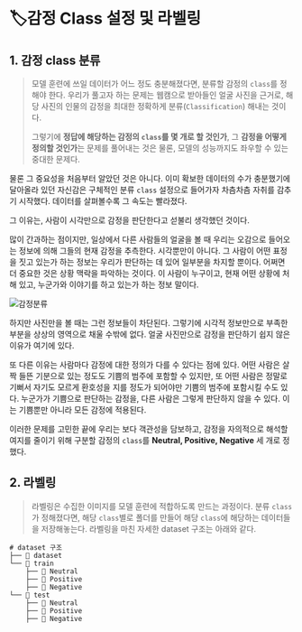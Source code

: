 # :label:감정 Class 설정 및 라벨링

## 1. 감정 class 분류

> 모델 훈련에 쓰일 데이터가 어느 정도 충분해졌다면, 분류할 감정의 `class`를 정해야 한다. 우리가 풀고자 하는 문제는 웹캠으로 받아들인 얼굴 사진을 근거로, 해당 사진의 인물의 감정을 최대한 정확하게 분류(`Classification`) 해내는 것이다. 
>
> 그렇기에 **정답에 해당하는 감정의 `class`를 몇 개로 할 것인가**,  그 **감정을 어떻게 정의할 것인가**는 문제를 풀어내는 것은 물론, 모델의 성능까지도 좌우할 수 있는 중대한 문제다.  



물론 그 중요성을 처음부터 알았던 것은 아니다. 이미 확보한 데이터의 수가 충분했기에 달아올라 있던 자신감은 구체적인 분류 `class` 설정으로 들어가자 차츰차츰 자취를 감추기 시작했다. 데이터를 살펴볼수록 그 속도는 빨라졌다. 

그 이유는, 사람이 시각만으로 감정을 판단한다고 섣불리 생각했던 것이다. 

많이 간과하는 점이지만, 일상에서 다른 사람들의 얼굴을 볼 때 우리는 오감으로 들어오는 정보에 의해 그들의 현재 감정을 추측한다. 시각뿐만이 아니다. 그 사람이 어떤 표정을 짓고 있는가 하는 정보는 우리가 판단하는 데 있어 일부분을 차지할 뿐이다. 어쩌면 더 중요한 것은 상황 맥락을 파악하는 것이다. 이 사람이 누구이고, 현재 어떤 상황에 처해 있고, 누군가와 이야기를 하고 있는가 하는 정보 말이다. 



![감정분류](https://user-images.githubusercontent.com/58945760/87682611-0088d280-c7bb-11ea-8980-1c01d9e4e239.PNG)

하지만 사진만을 볼 때는 그런 정보들이 차단된다. 그렇기에 시각적 정보만으로 부족한 부분을 상상의 영역으로 채울 수밖에 없다. 얼굴 사진만으로 감정을 판단하기 쉽지 않은 이유가 여기에 있다. 

또 다른 이유는 사람마다 감정에 대한 정의가 다를 수 있다는 점에 있다. 어떤 사람은 살짝 들뜬 기분으로 있는 정도도 기쁨의 범주에 포함할 수 있지만, 또 어떤 사람은 정말로 기뻐서 자기도 모르게 환호성을 지를 정도가 되어야만 기쁨의 범주에 포함시킬 수도 있다. 누군가가 기쁨으로 판단하는 감정을, 다른 사람은 그렇게 판단하지  않을 수 있다. 이는 기쁨뿐만 아니라 모든 감정에 적용된다. 

이러한 문제를 고민한 끝에 우리는 보다 객관성을 담보하고, 감정을 자의적으로 해석할 여지를 줄이기 위해  구분할 감정의 `class`를 **Neutral, Positive, Negative** 세 개로 정했다. 



## 2. 라벨링

> 라벨링은 수집한 이미지를 모델 훈련에 적합하도록 만드는 과정이다. 분류 `class`가 정해졌다면, 해당 `class`별로 폴더를 만들어 해당 `class`에 해당하는 데이터들을 저장해놓는다. 라벨링을 마친 자세한 dataset 구조는 아래와 같다.

```shell
# dataset 구조
├── 📂 dataset
└── 📂 train
	├── 📂 Neutral
    ├── 📂 Positive
    ├── 📂 Negative
└── 📂 test
    ├── 📂 Neutral
    ├── 📂 Positive
    ├── 📂 Negative
```